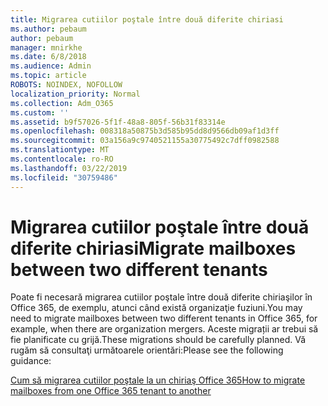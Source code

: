 ```yaml
---
title: Migrarea cutiilor poştale între două diferite chiriasi
ms.author: pebaum
author: pebaum
manager: mnirkhe
ms.date: 6/8/2018
ms.audience: Admin
ms.topic: article
ROBOTS: NOINDEX, NOFOLLOW
localization_priority: Normal
ms.collection: Adm_O365
ms.custom: ''
ms.assetid: b9f57026-5f1f-48a8-805f-56b31f83314e
ms.openlocfilehash: 008318a50875b3d585b95dd8d9566db09af1d3ff
ms.sourcegitcommit: 03a156a9c9740521155a30775492c7dff0982588
ms.translationtype: MT
ms.contentlocale: ro-RO
ms.lasthandoff: 03/22/2019
ms.locfileid: "30759486"
---
```

# <a name="migrate-mailboxes-between-two-different-tenants"></a><span data-ttu-id="59248-102">Migrarea cutiilor poştale între două diferite chiriasi</span><span class="sxs-lookup"><span data-stu-id="59248-102">Migrate mailboxes between two different tenants</span></span>

<span data-ttu-id="59248-103">Poate fi necesară migrarea cutiilor poştale între două diferite chiriaşilor în Office 365, de exemplu, atunci când există organizaţie fuziuni.</span><span class="sxs-lookup"><span data-stu-id="59248-103">You may need to migrate mailboxes between two different tenants in Office 365, for example, when there are organization mergers.</span></span> <span data-ttu-id="59248-104">Aceste migrații ar trebui să fie planificate cu grijă.</span><span class="sxs-lookup"><span data-stu-id="59248-104">These migrations should be carefully planned.</span></span> <span data-ttu-id="59248-105">Vă rugăm să consultaţi următoarele orientări:</span><span class="sxs-lookup"><span data-stu-id="59248-105">Please see the following guidance:</span></span>
  
[<span data-ttu-id="59248-106">Cum să migrarea cutiilor poştale la un chiriaş Office 365</span><span class="sxs-lookup"><span data-stu-id="59248-106">How to migrate mailboxes from one Office 365 tenant to another</span></span>](https://support.office.com/article/how-to-migrate-mailboxes-from-one-office-365-tenant-to-another-65af7d77-3e79-44d4-9173-04fd991358b7)
  

